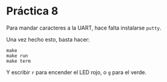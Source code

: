 # Práctica 8

Para mandar caracteres a la UART, hace falta instalarse `putty`.

Una vez hecho esto, basta hacer:

~~~
make
make run
make term
~~~

Y escribir `r` para encender el LED rojo, o `g` para el verde.
